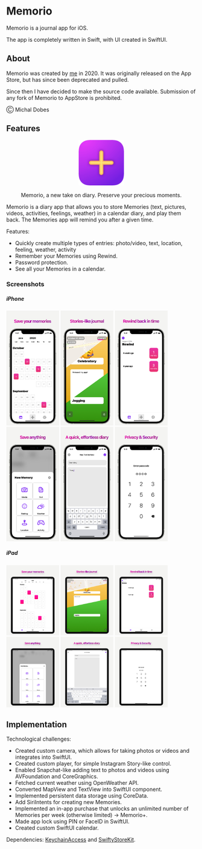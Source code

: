 # Memorio

Memorio is a journal app for iOS.

The app is completely written in Swift, with UI created in SwiftUI.

## About

Memorio was created by [me](https://github.com/mishpajz) in 2020. It was originally released on the App Store, but has since been deprecated and pulled.

Since then I have decided to make the source code available. Submission of any fork of Memorio to AppStore is prohibited.

Ⓒ Michal Dobes

## Features

<p align="center">
<img src="https://github.com/mishpajz/Memorio/blob/development/Assets/logo.png" width=120>
</p>

<p align="center">
Memorio, a new take on diary.
Preserve your precious moments.
</p>

Memorio is a diary app that allows you to store Memories (text, pictures, videos, activities, feelings, weather) in a calendar diary, and play them back. The Memories app will remind you after a given time.

Features:
- Quickly create multiple types of entries: photo/video, text, location, feeling, weather, activity
- Remember your Memories using Rewind.
- Password protection.
- See all your Memories in a calendar.

### Screenshots

##### iPhone
<p align="left">
<img src="https://github.com/mishpajz/Memorio/blob/development/Assets/iPhoneScreenshots/1.jpg" width=140>
<img src="https://github.com/mishpajz/Memorio/blob/development/Assets/iPhoneScreenshots/2.jpg" width=140>
<img src="https://github.com/mishpajz/Memorio/blob/development/Assets/iPhoneScreenshots/3.jpg" width=140>
<img src="https://github.com/mishpajz/Memorio/blob/development/Assets/iPhoneScreenshots/4.jpg" width=140>
<img src="https://github.com/mishpajz/Memorio/blob/development/Assets/iPhoneScreenshots/5.jpg" width=140>
<img src="https://github.com/mishpajz/Memorio/blob/development/Assets/iPhoneScreenshots/6.jpg" width=140>
</p>

##### iPad
<p align="left">
<img src="https://github.com/mishpajz/Memorio/blob/development/Assets/iPadScreenshots/1.jpg" width=140>
<img src="https://github.com/mishpajz/Memorio/blob/development/Assets/iPadScreenshots/2.jpg" width=140>
<img src="https://github.com/mishpajz/Memorio/blob/development/Assets/iPadScreenshots/3.jpg" width=140>
<img src="https://github.com/mishpajz/Memorio/blob/development/Assets/iPadScreenshots/4.jpg" width=140>
<img src="https://github.com/mishpajz/Memorio/blob/development/Assets/iPadScreenshots/5.jpg" width=140>
<img src="https://github.com/mishpajz/Memorio/blob/development/Assets/iPadScreenshots/6.jpg" width=140>
</p>

## Implementation

Technological challenges:
- Created custom camera, which allows for taking photos or videos and integrates into SwiftUI.
- Created custom player, for simple Instagram Story-like control.
- Enabled Snapchat-like adding text to photos and videos using AVFoundation and CoreGraphics.
- Fetched current weather using OpenWeather API.
- Converted MapView and TextView into SwiftUI component.
- Implemented persistent data storage using CoreData.
- Add SiriIntents for creating new Memories.
- Implemented an in-app purchase that unlocks an unlimited number of Memories per week (otherwise limited) -> Memorio+.
- Made app lock using PIN or FaceID in SwiftUI.
- Created custom SwiftUI calendar.

Dependencies:
  [KeychainAccess](https://github.com/kishikawakatsumi/KeychainAccess) and [SwiftyStoreKit](https://github.com/bizz84/SwiftyStoreKit).
